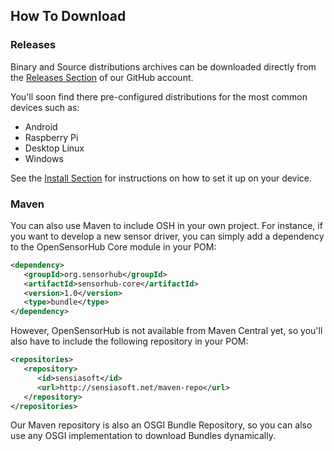 How To Download
---


### Releases

Binary and Source distributions archives can be downloaded directly from the [Releases Section](https://github.com/opensensorhub/osh-distros/releases) of our GitHub account.

You'll soon find there pre-configured distributions for the most common devices such as:

- Android
- Raspberry Pi
- Desktop Linux
- Windows

See the [Install Section](install.html) for instructions on how to set it up on your device.


### Maven

You can also use Maven to include OSH in your own project. 
For instance, if you want to develop a new sensor driver, you can simply add a dependency to the OpenSensorHub Core module in your POM:

```xml
<dependency>
   <groupId>org.sensorhub</groupId>
   <artifactId>sensorhub-core</artifactId>
   <version>1.0</version>
   <type>bundle</type>
</dependency> 
```

However, OpenSensorHub is not available from Maven Central yet, so you'll also have to include the following repository in your POM:

```xml
<repositories>
   <repository>
      <id>sensiasoft</id>
      <url>http://sensiasoft.net/maven-repo</url>
   </repository>
</repositories>   
```

Our Maven repository is also an OSGI Bundle Repository, so you can also use any OSGI implementation to download Bundles dynamically.